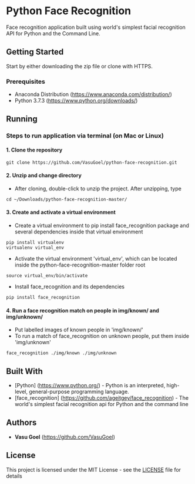 # Python Face Recognition

Face recognition application built using world's simplest facial recognition API for Python and the Command Line. 

## Getting Started

Start by either downloading the zip file or clone with HTTPS.

### Prerequisites

* Anaconda Distribution (https://www.anaconda.com/distribution/)
* Python 3.7.3 (https://www.python.org/downloads/)

## Running

### Steps to run application via terminal (on Mac or Linux)

#### 1. Clone the repository

```
git clone https://github.com/VasuGoel/python-face-recognition.git
```

#### 2. Unzip and change directory

* After cloning, double-click to unzip the project. After unzipping, type

```
cd ~/Downloads/python-face-recognition-master/
```

#### 3. Create and activate a virtual environment

* Create a virtual environment to pip install face_recognition package and several dependencies inside that virtual environment

```
pip install virtualenv
virtualenv virtual_env
```

* Activate the virtual environment 'virtual_env', which can be located inside the python-face-recognition-master folder root

```
source virtual_env/bin/activate
```

* Install face_recognition and its dependencies

```
pip install face_recognition
```

#### 4. Run a face recognition match on people in img/known/ and img/unknown/

* Put labelled images of known people in 'img/known/'
* To run a match of face_recognition on unknown people, put them inside 'img/unknown'

```
face_recognition ./img/known ./img/unknown
```


## Built With

* [Python] (https://www.python.org/) - Python is an interpreted, high-level, general-purpose programming language.
* [face_recognition] (https://github.com/ageitgey/face_recognition) - The world's simplest facial recognition api for Python and the command line

## Authors

* **Vasu Goel** (https://github.com/VasuGoel)

## License

This project is licensed under the MIT License - see the [LICENSE](https://github.com/VasuGoel/python-face-recognition/blob/master/LICENSE) file for details
